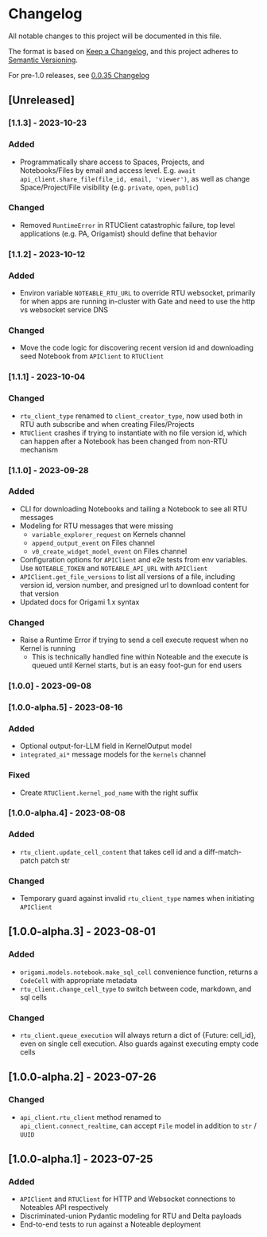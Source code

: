 # Changelog
All notable changes to this project will be documented in this file.

The format is based on [Keep a Changelog](https://keepachangelog.com/en/1.0.0/),
and this project adheres to [Semantic Versioning](https://semver.org/spec/v2.0.0.html).

For pre-1.0 releases, see [0.0.35 Changelog](https://github.com/noteable-io/origami/blob/0.0.35/CHANGELOG.md)

## [Unreleased]

### [1.1.3] - 2023-10-23
### Added
- Programmatically share access to Spaces, Projects, and Notebooks/Files by email and access level. E.g. `await api_client.share_file(file_id, email, 'viewer')`, as well as change Space/Project/File visibility (e.g. `private`, `open`, `public`)

### Changed
- Removed `RuntimeError` in RTUClient catastrophic failure, top level applications (e.g. PA, Origamist) should define that behavior

### [1.1.2] - 2023-10-12
### Added
- Environ variable `NOTEABLE_RTU_URL` to override RTU websocket, primarily for when apps are running in-cluster with Gate and need to use the http vs websocket service DNS

### Changed
- Move the code logic for discovering recent version id and downloading seed Notebook from `APIClient` to `RTUClient`

### [1.1.1] - 2023-10-04
### Changed
 - `rtu_client_type` renamed to `client_creator_type`, now used both in RTU auth subscribe and when creating Files/Projects
 - `RTUClient` crashes if trying to instantiate with no file version id, which can happen after a Notebook has been changed from non-RTU mechanism

### [1.1.0] - 2023-09-28
### Added
- CLI for downloading Notebooks and tailing a Notebook to see all RTU messages
- Modeling for RTU messages that were missing
  - `variable_explorer_request` on Kernels channel
  - `append_output_event` on Files channel
  - `v0_create_widget_model_event` on Files channel
- Configuration options for `APIClient` and e2e tests from env variables. Use `NOTEABLE_TOKEN` and `NOTEABLE_API_URL` with `APIClient`
- `APIClient.get_file_versions` to list all versions of a file, including version id, version number, and presigned url to download content for that version
- Updated docs for Origami 1.x syntax

### Changed
- Raise a Runtime Error if trying to send a cell execute request when no Kernel is running
  - This is technically handled fine within Noteable and the execute is queued until Kernel starts, but is an easy foot-gun for end users

### [1.0.0] - 2023-09-08

### [1.0.0-alpha.5] - 2023-08-16
### Added
- Optional output-for-LLM field in KernelOutput model
- `integrated_ai*` message models for the `kernels` channel

### Fixed
- Create `RTUClient.kernel_pod_name` with the right suffix

### [1.0.0-alpha.4] - 2023-08-08
### Added
- `rtu_client.update_cell_content` that takes cell id and a diff-match-patch patch str

### Changed
- Temporary guard against invalid `rtu_client_type` names when initiating `APIClient`

## [1.0.0-alpha.3] - 2023-08-01
### Added
- `origami.models.notebook.make_sql_cell` convenience function, returns a `CodeCell` with appropriate metadata
- `rtu_client.change_cell_type` to switch between code, markdown, and sql cells

### Changed
 - `rtu_client.queue_execution` will always return a dict of {Future: cell_id}, even on single cell execution. Also guards against executing empty code cells

## [1.0.0-alpha.2] - 2023-07-26
### Changed
- `api_client.rtu_client` method renamed to `api_client.connect_realtime`, can accept `File` model in addition to `str` / `UUID`

## [1.0.0-alpha.1] - 2023-07-25
### Added
 - `APIClient` and `RTUClient` for HTTP and Websocket connections to Noteables API respectively
 - Discriminated-union Pydantic modeling for RTU and Delta payloads
 - End-to-end tests to run against a Noteable deployment